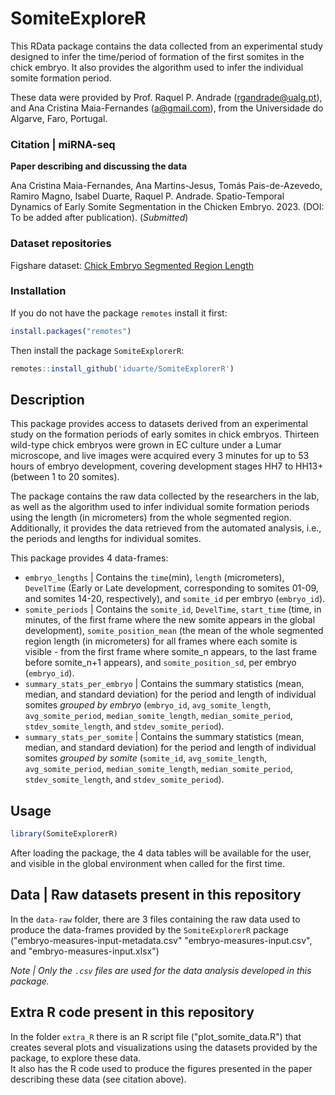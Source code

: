 # SomiteExploreR

This RData package contains the data collected from an experimental study designed to infer the time/period of formation of the first somites in the chick embryo. It also provides the algorithm used to infer the individual somite formation period.

These data were provided by Prof. Raquel P. Andrade (rgandrade@ualg.pt), and
Ana Cristina Maia-Fernandes (a@gmail.com), from the Universidade do Algarve, Faro, Portugal.

### Citation | miRNA-seq

**Paper describing and discussing the data**

Ana Cristina Maia-Fernandes, Ana Martins-Jesus, Tomás Pais-de-Azevedo, Ramiro Magno, Isabel Duarte, Raquel P. Andrade. Spatio-Temporal Dynamics of Early Somite Segmentation in the Chicken Embryo. 2023. (DOI: To be added after publication).
(*Submitted*)   

### Dataset repositories
Figshare dataset: [Chick Embryo Segmented Region Length](https://doi.org/10.6084/m9.figshare.22341070.v3)

### Installation

If you do not have the package `remotes` install it first:

```R
install.packages("remotes")
```

Then install the package `SomiteExplorerR`:

```R
remotes::install_github('iduarte/SomiteExplorerR')
```

## Description

This package provides access to datasets derived from an experimental study on the formation periods of early somites in chick embryos. Thirteen wild-type chick embryos were grown in EC culture under a Lumar microscope, and live images were acquired every 3 minutes for up to 53 hours of embryo development, covering development stages HH7 to HH13+ (between 1 to 20 somites).

The package contains the raw data collected by the researchers in the lab, as well as the algorithm used to infer individual somite formation periods using the length (in micrometers) from the whole segmented region. Additionally, it provides the data retrieved from the automated analysis, i.e., the periods and lengths for individual somites. 

This package provides 4 data-frames:

- `embryo_lengths` | Contains the `time`(min), `length` (micrometers), `DevelTime` (Early or Late development, corresponding to somites 01-09, and somites 14-20, respectively), and `somite_id` per embryo (`embryo_id`).     
- `somite_periods` | Contains the `somite_id`, `DevelTime`, `start_time` (time, in minutes, of the first frame where the new somite appears in the global development), `somite_position_mean` (the mean of the whole segmented region length (in micrometers) for all frames where each somite is visible - from the first frame where somite_n appears, to the last frame before somite_n+1 appears), and `somite_position_sd`, per embryo (`embryo_id`).     
- `summary_stats_per_embryo` | Contains the summary statistics (mean, median, and standard deviation) for the period and length of individual somites *grouped by embryo* (`embryo_id`, `avg_somite_length`, `avg_somite_period`, `median_somite_length`, `median_somite_period`, `stdev_somite_length`, and `stdev_somite_period`).     
- `summary_stats_per_somite` | Contains the summary statistics (mean, median, and standard deviation) for the period and length of individual somites *grouped by somite* (`somite_id`, `avg_somite_length`, `avg_somite_period`, `median_somite_length`, `median_somite_period`, `stdev_somite_length`, and `stdev_somite_period`).       

## Usage

```R
library(SomiteExplorerR)
```

After loading the package, the 4 data tables will be available for the user, and visible in the global environment when called for the first time.


## Data | Raw datasets present in this repository

In the `data-raw` folder, there are 3 files containing the raw data used to produce the data-frames provided by the `SomiteExplorerR` package ("embryo-measures-input-metadata.csv" "embryo-measures-input.csv", and "embryo-measures-input.xlsx")

*Note | Only the `.csv` files are used for the data analysis developed in this package.* 

## Extra R code present in this repository

In the folder `extra_R` there is an R script file ("plot_somite_data.R") that creates several plots and visualizations using the datasets provided by the package, to explore these data.    
It also has the R code used to produce the figures presented in the paper describing these data (see citation above).



